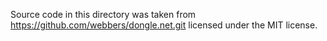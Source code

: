 Source code in this directory was taken from https://github.com/webbers/dongle.net.git licensed under the MIT license.
